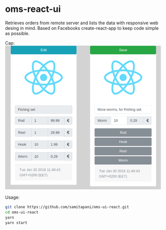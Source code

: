 # oms-react-ui

Retrieves orders from remote server and lists the data with responsive web desing in mind. Based on Facebooks create-react-app to keep code simple as possible.

Cap:
![alt text]( https://github.com/samitapani/oms-ui-react/raw/master/oms-ui-react.png "Screen scap")

Usage:
```bash
git clone https://github.com/samitapani/oms-ui-react.git
cd oms-ui-react
yarn
yarn start
 ```
